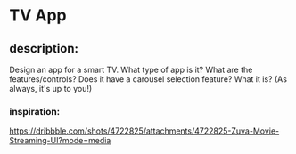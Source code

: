 # TV App

## description:

Design an app for a smart TV. What type of app is it? What are the features/controls? Does it have a carousel selection feature? What it is?  (As always, it's up to you!)

### inspiration:

https://dribbble.com/shots/4722825/attachments/4722825-Zuva-Movie-Streaming-UI?mode=media
